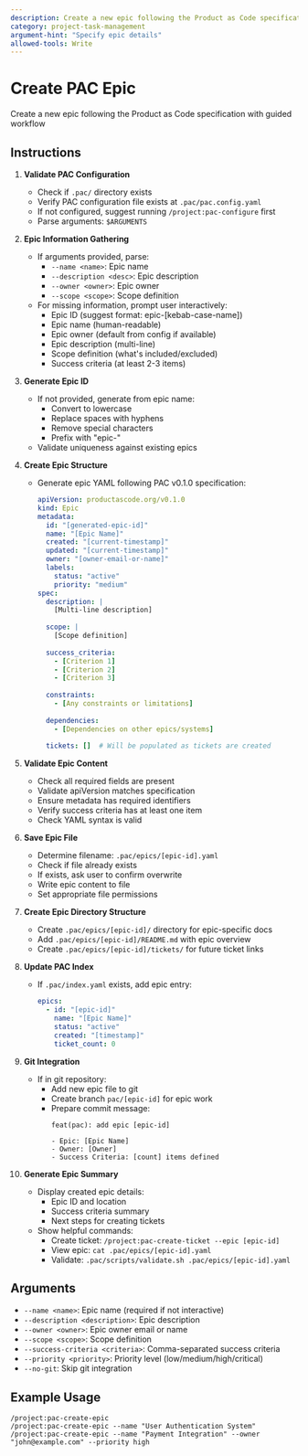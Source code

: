 ```yaml
---
description: Create a new epic following the Product as Code specification with guided workflow
category: project-task-management
argument-hint: "Specify epic details"
allowed-tools: Write
---
```


# Create PAC Epic

Create a new epic following the Product as Code specification with guided workflow

## Instructions

1. **Validate PAC Configuration**
   - Check if `.pac/` directory exists
   - Verify PAC configuration file exists at `.pac/pac.config.yaml`
   - If not configured, suggest running `/project:pac-configure` first
   - Parse arguments: `$ARGUMENTS`

2. **Epic Information Gathering**
   - If arguments provided, parse:
     - `--name <name>`: Epic name
     - `--description <desc>`: Epic description
     - `--owner <owner>`: Epic owner
     - `--scope <scope>`: Scope definition
   - For missing information, prompt user interactively:
     - Epic ID (suggest format: epic-[kebab-case-name])
     - Epic name (human-readable)
     - Epic owner (default from config if available)
     - Epic description (multi-line)
     - Scope definition (what's included/excluded)
     - Success criteria (at least 2-3 items)

3. **Generate Epic ID**
   - If not provided, generate from epic name:
     - Convert to lowercase
     - Replace spaces with hyphens
     - Remove special characters
     - Prefix with "epic-"
   - Validate uniqueness against existing epics

4. **Create Epic Structure**
   - Generate epic YAML following PAC v0.1.0 specification:
     ```yaml
     apiVersion: productascode.org/v0.1.0
     kind: Epic
     metadata:
       id: "[generated-epic-id]"
       name: "[Epic Name]"
       created: "[current-timestamp]"
       updated: "[current-timestamp]"
       owner: "[owner-email-or-name]"
       labels:
         status: "active"
         priority: "medium"
     spec:
       description: |
         [Multi-line description]
       
       scope: |
         [Scope definition]
       
       success_criteria:
         - [Criterion 1]
         - [Criterion 2]
         - [Criterion 3]
       
       constraints:
         - [Any constraints or limitations]
       
       dependencies:
         - [Dependencies on other epics/systems]
       
       tickets: []  # Will be populated as tickets are created
     ```

5. **Validate Epic Content**
   - Check all required fields are present
   - Validate apiVersion matches specification
   - Ensure metadata has required identifiers
   - Verify success criteria has at least one item
   - Check YAML syntax is valid

6. **Save Epic File**
   - Determine filename: `.pac/epics/[epic-id].yaml`
   - Check if file already exists
   - If exists, ask user to confirm overwrite
   - Write epic content to file
   - Set appropriate file permissions

7. **Create Epic Directory Structure**
   - Create `.pac/epics/[epic-id]/` directory for epic-specific docs
   - Add `.pac/epics/[epic-id]/README.md` with epic overview
   - Create `.pac/epics/[epic-id]/tickets/` for future ticket links

8. **Update PAC Index**
   - If `.pac/index.yaml` exists, add epic entry:
     ```yaml
     epics:
       - id: "[epic-id]"
         name: "[Epic Name]"
         status: "active"
         created: "[timestamp]"
         ticket_count: 0
     ```

9. **Git Integration**
   - If in git repository:
     - Add new epic file to git
     - Create branch `pac/[epic-id]` for epic work
     - Prepare commit message:
       ```
       feat(pac): add epic [epic-id]
       
       - Epic: [Epic Name]
       - Owner: [Owner]
       - Success Criteria: [count] items defined
       ```

10. **Generate Epic Summary**
    - Display created epic details:
      - Epic ID and location
      - Success criteria summary
      - Next steps for creating tickets
    - Show helpful commands:
      - Create ticket: `/project:pac-create-ticket --epic [epic-id]`
      - View epic: `cat .pac/epics/[epic-id].yaml`
      - Validate: `.pac/scripts/validate.sh .pac/epics/[epic-id].yaml`

## Arguments

- `--name <name>`: Epic name (required if not interactive)
- `--description <description>`: Epic description
- `--owner <owner>`: Epic owner email or name
- `--scope <scope>`: Scope definition
- `--success-criteria <criteria>`: Comma-separated success criteria
- `--priority <priority>`: Priority level (low/medium/high/critical)
- `--no-git`: Skip git integration

## Example Usage

```
/project:pac-create-epic
/project:pac-create-epic --name "User Authentication System"
/project:pac-create-epic --name "Payment Integration" --owner "john@example.com" --priority high
```